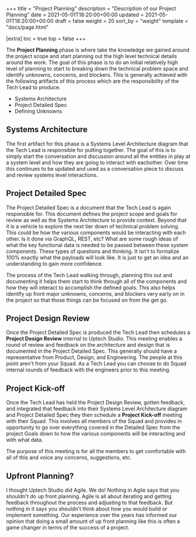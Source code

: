 +++
title = "Project Planning"
description = "Description of our Project Planning"
date = 2021-05-01T18:20:00+00:00
updated = 2021-05-01T18:20:00+00:00
draft = false
weight = 20
sort_by = "weight"
template = "docs/page.html"

[extra]
toc = true
top = false
+++

The **Project Planning** phase is where take the knowledge we gained around the project scope and start planning out the high level technical details around the work. The goal of this phase is to do an initial relatively high level of planning to start to breaking down the technical problem space and identify unknowns, concerns, and blockers. This is generally achieved with the following artifacts of this process which are the responsibility of the Tech Lead to produce.

* Systems Architecture
* Project Detailed Spec
* Defining Unknowns

## Systems Architecture

The first artifact for this phase is a Systems Level Architecture diagram that the Tech Lead is responsible for putting together. The goal of this is to simply start the conversation and discussion around all the entities in play at a system level and how they are going to interact with eachother. Over time this continues to be updated and used as a conversation piece to discuss and review systems level interactions.

## Project Detailed Spec

The Project Detailed Spec is a document that the Tech Lead is again responsible for. This document defines the project scope and goals for review as well as the Systems Architecture to provide context. Beyond that it is a vehicle to explore the next tier down of technical problem solving. This could be how the various components would be interacting with each other. Is it done via GraphQL, REST, etc? What are some rough ideas of what the key functional data is needed to be passed between these system components. These types of questions and thinking. It isn't to formalize 100% exactly what the payloads will look like. It is just to get an idea and an understanding to gain more confidence.

The process of the Tech Lead walking through, planning this out and documenting it helps them start to think through all of the components and how they will interact to accomplish the defined goals. This also helps identify up front major unknowns, concerns, and blockers very early on in the project so that those things can be focused on from the get go.

## Project Design Review

Once the Project Detailed Spec is produced the Tech Lead then schedules a **Project Design Review** internal to Uptech Studio. This meeting enables a round of review and feedback on the architecture and design that is documented in the Project Detailed Spec. This generally should have a representative from Product, Design, and Engineering. The people at this point aren't from your Squad.  As a Tech Lead you can choose to do Squad internal rounds of feedback with the engineers prior to this meeting.

## Project Kick-off

Once the Tech Lead has held the Project Design Review, gotten feedback, and integrated that feedback into their Systems Level Architecture diagram and Project Detailed Spec they then schedule a **Project Kick-off** meeting with their Squad. This involves all members of the Squad and provides in opportunity to go over everything covered in the Detailed Spec from the project Goals down to how the various components will be interacting and with what data.

The purpose of this meeting is for all the members to get comfortable with all of this and voice any concerns, suggestions, etc.

## Upfront Planning?

I thought Uptech Studio did Agile. We do! Nothing in Agile says that you shouldn't do up front planning. Agile is all about iterating and getting feedback throughout the process and adjusting to that feedback. But nothing in it says you shouldn't think about how you would build or implement something. Our experience over the years has informed our opinion that doing a small amount of up front planning like this is often a game changer in terms of the success of a project.
